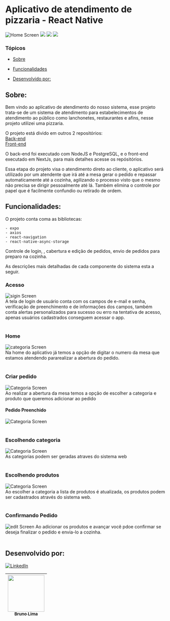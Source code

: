 # Aplicativo de atendimento de pizzaria - React Native
<img src="./assets/apppizzaria.gif" alt="Home Screen">

<img src="https://img.shields.io/static/v1?label=react&message=framework&color=blue&style=for-the-badge&logo=REACT"/>
<img src="https://img.shields.io/static/v1?label=next.js&message=Framework&color=black&style=for-the-badge&logo=next.js"/>
<img src="https://img.shields.io/static/v1?label=scss&message=CSS&color=cc6699&style=for-the-badge&logo=sass"/>

### Tópicos 

* [Sobre](#Sobre)

* [Funcionalidades](#funcionalidades)

* [Desenvolvido por:](#desenvolvido-por)

## Sobre:
Bem vindo ao aplicativo de atendimento do nosso sistema, esse projeto trata-se de um sistema de atendimento para estabelecimentos de atendimento ao público como lanchonetes, restaurantes e  afins, nesse projeto utilizei uma pizzaria.

O projeto está divido em outros 2 repositórios:
</br>
[Back-end](https://github.com/bruno-lima1504/nodejs-prisma-postgresql-pizzaria)
</br>
[Front-end](https://github.com/bruno-lima1504/nextJs-ts-front-end-pizzaria-)

O back-end foi executado com NodeJS e PostgreSQL, e o front-end executado em NextJs,  para mais detalhes acesse os repósitórios.

Essa etapa do projeto visa o atendimento direto ao cliente, o aplicativo será utilizado por um atendente que irá até a mesa gerar o pedido e repassar automaticamente até a cozinha, agilizando o processo visto que o mesmo não precisa se dirigir pessoalmente até lá. Também elimina o controle por papel que é facilmente confundio ou retirado de ordem.

## Funcionalidades:
O projeto conta coma as bibliotecas:

    - expo
    - axios
    - react-navigation
    - react-native-async-storage       

Controle de login, , cabertura e edição de pedidos, envio de pedidos para preparo na cozinha.

As descrições mais detalhadas de cada componente do sistema esta a seguir.


### Acesso

<img src="./assets/sigin_screen.png" alt="sigin Screen">
<br />
A tela de login de usuário conta com os campos de e-mail e senha, verificação de preenchimento e de informações dos campos, também conta alertas personalizados para sucesso ou erro na tentativa de acesso, apenas usuários cadastrados conseguem acessar o app.
<br />
<br />

### Home

<img src="./assets/neworder_screen.png" alt="categoria Screen" >
<br />
Na home do aplicativo já temos a opção de digitar o numero da mesa que estamos atendendo pararealizar a abertura do pedido.
<br />
<br />

### Criar pedido
<img src="./assets/table_screen.png" alt="Categoria Screen" >
<br />
Ao realizar a abertura da mesa temos a opção de escolher a categoria e produto que queremos adicionar ao pedido
<br />

#### Pedido Preenchido
<img src="./assets/tablewithproducts_screen.png" alt="Categoria Screen" >
<br />
<br />

### Escolhendo categoria
<img src="./assets/categorymodal.png" alt="Categoria Screen">
<br />
As categorias podem ser geradas  atraves do sistema web
<br />
<br />

### Escolhendo produtos
<img src="./assets/productsmodal.png" alt="Categoria Screen">
<br />
Ao escolher a categoria a lista de produtos é atualizada, os produtos podem ser cadastrados através do sistema web.
<br />
<br />

### Confirmando Pedido

<img src="./assets/confirmorder_screen.png" alt="edit Screen" >
Ao adicionar os produtos e avançar você pdoe confirmar se deseja finalizar o pedido e envia-lo a cozinha.
<br />
<br />

## Desenvolvido por:

[![LinkedIn](https://img.shields.io/badge/LinkedIn-%230077B5.svg?logo=linkedin&logoColor=white)](https://www.linkedin.com/in/bruno-lima-9ba21b242/)

| [<img src="https://avatars.githubusercontent.com/u/102754701?s=96&v=4" width=115><br><sub>Bruno Lima</sub>](https://github.com/bruno-lima1504) 
| :---: |